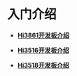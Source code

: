 # 入门介绍<a name="ZH-CN_TOPIC_0000001181550103"></a>

-   **[Hi3861开发板介绍](oem_minitinier_des_3861.md)**  

-   **[Hi3516开发板介绍](oem_minitinier_des_3516.md)**  

-   **[Hi3518开发板介绍](oem_minitinier_des_3518.md)**  


